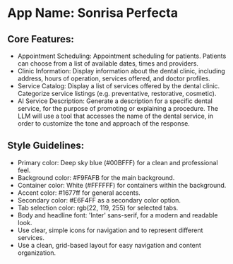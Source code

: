 # **App Name**: Sonrisa Perfecta

## Core Features:

- Appointment Scheduling: Appointment scheduling for patients. Patients can choose from a list of available dates, times and providers.
- Clinic Information: Display information about the dental clinic, including address, hours of operation, services offered, and doctor profiles.
- Service Catalog: Display a list of services offered by the dental clinic. Categorize service listings (e.g. preventative, restorative, cosmetic).
- AI Service Description: Generate a description for a specific dental service, for the purpose of promoting or explaining a procedure. The LLM will use a tool that accesses the name of the dental service, in order to customize the tone and approach of the response.

## Style Guidelines:

- Primary color: Deep sky blue (#00BFFF) for a clean and professional feel.
- Background color: #F9FAFB for the main background.
- Container color: White (#FFFFFF) for containers within the background.
- Accent color: #1677ff for general accents.
- Secondary color: #E6F4FF as a secondary color option.
- Tab selection color: rgb(22, 119, 255) for selected tabs.
- Body and headline font: 'Inter' sans-serif, for a modern and readable look.
- Use clear, simple icons for navigation and to represent different services.
- Use a clean, grid-based layout for easy navigation and content organization.